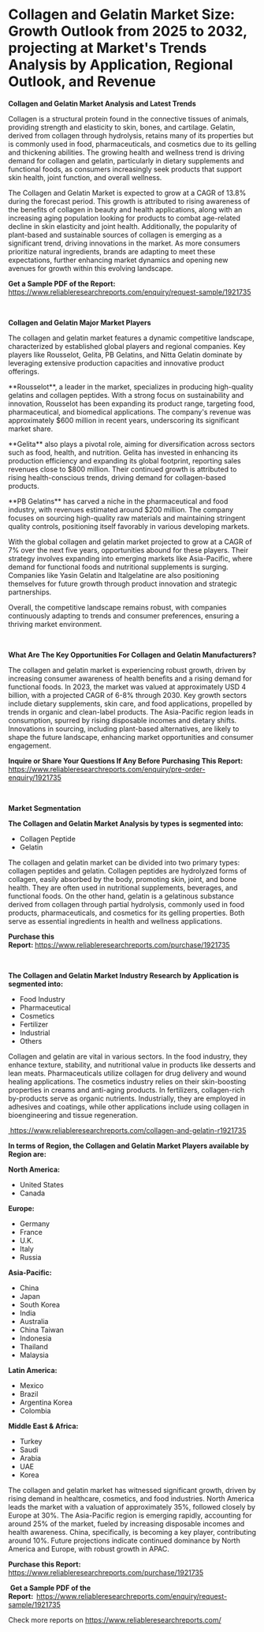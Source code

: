 <p><h1>Collagen and Gelatin Market Size: Growth Outlook from 2025 to 2032, projecting at Market's Trends Analysis by Application, Regional Outlook, and Revenue</h1></p><p><strong>Collagen and Gelatin Market Analysis and Latest Trends</strong></p>
<p><p>Collagen is a structural protein found in the connective tissues of animals, providing strength and elasticity to skin, bones, and cartilage. Gelatin, derived from collagen through hydrolysis, retains many of its properties but is commonly used in food, pharmaceuticals, and cosmetics due to its gelling and thickening abilities. The growing health and wellness trend is driving demand for collagen and gelatin, particularly in dietary supplements and functional foods, as consumers increasingly seek products that support skin health, joint function, and overall wellness.</p><p>The Collagen and Gelatin Market is expected to grow at a CAGR of 13.8% during the forecast period. This growth is attributed to rising awareness of the benefits of collagen in beauty and health applications, along with an increasing aging population looking for products to combat age-related decline in skin elasticity and joint health. Additionally, the popularity of plant-based and sustainable sources of collagen is emerging as a significant trend, driving innovations in the market. As more consumers prioritize natural ingredients, brands are adapting to meet these expectations, further enhancing market dynamics and opening new avenues for growth within this evolving landscape.</p></p>
<p><strong>Get a Sample PDF of the Report:&nbsp;</strong> <a href="https://www.reliableresearchreports.com/enquiry/request-sample/1921735?utm_campaign=3262&utm_medium=2&utm_source=Github&utm_content=ia&utm_term=01042025&utm_id=collagen-and-gelatin">https://www.reliableresearchreports.com/enquiry/request-sample/1921735</a></p>
<p>&nbsp;</p>
<p><strong>Collagen and Gelatin Major Market Players</strong></p>
<p><p>The collagen and gelatin market features a dynamic competitive landscape, characterized by established global players and regional companies. Key players like Rousselot, Gelita, PB Gelatins, and Nitta Gelatin dominate by leveraging extensive production capacities and innovative product offerings.</p><p>**Rousselot**, a leader in the market, specializes in producing high-quality gelatins and collagen peptides. With a strong focus on sustainability and innovation, Rousselot has been expanding its product range, targeting food, pharmaceutical, and biomedical applications. The company's revenue was approximately $600 million in recent years, underscoring its significant market share.</p><p>**Gelita** also plays a pivotal role, aiming for diversification across sectors such as food, health, and nutrition. Gelita has invested in enhancing its production efficiency and expanding its global footprint, reporting sales revenues close to $800 million. Their continued growth is attributed to rising health-conscious trends, driving demand for collagen-based products.</p><p>**PB Gelatins** has carved a niche in the pharmaceutical and food industry, with revenues estimated around $200 million. The company focuses on sourcing high-quality raw materials and maintaining stringent quality controls, positioning itself favorably in various developing markets.</p><p>With the global collagen and gelatin market projected to grow at a CAGR of 7% over the next five years, opportunities abound for these players. Their strategy involves expanding into emerging markets like Asia-Pacific, where demand for functional foods and nutritional supplements is surging. Companies like Yasin Gelatin and Italgelatine are also positioning themselves for future growth through product innovation and strategic partnerships.</p><p>Overall, the competitive landscape remains robust, with companies continuously adapting to trends and consumer preferences, ensuring a thriving market environment.</p></p>
<p>&nbsp;</p>
<p><strong>What Are The Key Opportunities For Collagen and Gelatin Manufacturers?</strong></p>
<p><p>The collagen and gelatin market is experiencing robust growth, driven by increasing consumer awareness of health benefits and a rising demand for functional foods. In 2023, the market was valued at approximately USD 4 billion, with a projected CAGR of 6-8% through 2030. Key growth sectors include dietary supplements, skin care, and food applications, propelled by trends in organic and clean-label products. The Asia-Pacific region leads in consumption, spurred by rising disposable incomes and dietary shifts. Innovations in sourcing, including plant-based alternatives, are likely to shape the future landscape, enhancing market opportunities and consumer engagement.</p></p>
<p><strong>Inquire or Share Your Questions If Any Before Purchasing This Report:</strong> <a href="https://www.reliableresearchreports.com/enquiry/pre-order-enquiry/1921735?utm_campaign=3262&utm_medium=2&utm_source=Github&utm_content=ia&utm_term=01042025&utm_id=collagen-and-gelatin">https://www.reliableresearchreports.com/enquiry/pre-order-enquiry/1921735</a></p>
<p>&nbsp;</p>
<p><strong>Market Segmentation</strong></p>
<p><strong>The Collagen and Gelatin Market Analysis by types is segmented into:</strong></p>
<p><ul><li>Collagen Peptide</li><li>Gelatin</li></ul></p>
<p><p>The collagen and gelatin market can be divided into two primary types: collagen peptides and gelatin. Collagen peptides are hydrolyzed forms of collagen, easily absorbed by the body, promoting skin, joint, and bone health. They are often used in nutritional supplements, beverages, and functional foods. On the other hand, gelatin is a gelatinous substance derived from collagen through partial hydrolysis, commonly used in food products, pharmaceuticals, and cosmetics for its gelling properties. Both serve as essential ingredients in health and wellness applications.</p></p>
<p><strong>Purchase this Report:&nbsp;</strong><a href="https://www.reliableresearchreports.com/purchase/1921735?utm_campaign=3262&utm_medium=2&utm_source=Github&utm_content=ia&utm_term=01042025&utm_id=collagen-and-gelatin">https://www.reliableresearchreports.com/purchase/1921735</a></p>
<p>&nbsp;</p>
<p><strong>The Collagen and Gelatin Market Industry Research by Application is segmented into:</strong></p>
<p><ul><li>Food Industry</li><li>Pharmaceutical</li><li>Cosmetics</li><li>Fertilizer</li><li>Industrial</li><li>Others</li></ul></p>
<p><p>Collagen and gelatin are vital in various sectors. In the food industry, they enhance texture, stability, and nutritional value in products like desserts and lean meats. Pharmaceuticals utilize collagen for drug delivery and wound healing applications. The cosmetics industry relies on their skin-boosting properties in creams and anti-aging products. In fertilizers, collagen-rich by-products serve as organic nutrients. Industrially, they are employed in adhesives and coatings, while other applications include using collagen in bioengineering and tissue regeneration.</p></p>
<p><a href="https://www.reliableresearchreports.com/collagen-and-gelatin-r1921735?utm_campaign=3262&utm_medium=2&utm_source=Github&utm_content=ia&utm_term=01042025&utm_id=collagen-and-gelatin">&nbsp;https://www.reliableresearchreports.com/collagen-and-gelatin-r1921735</a></p>
<p><strong>In terms of Region, the Collagen and Gelatin Market Players available by Region are:</strong></p>
<p>
    <p> <strong> North America: </strong>
        <ul>
            <li>United States</li>
            <li>Canada</li>
        </ul>
        </p> 
    <p> <strong> Europe: </strong>
        <ul>
            <li>Germany</li>
            <li>France</li>
            <li>U.K.</li>
            <li>Italy</li>
            <li>Russia</li>
        </ul>
        </p> 
    <p> <strong> Asia-Pacific: </strong>
        <ul>
            <li>China</li>
            <li>Japan</li>
            <li>South Korea</li>
            <li>India</li>
            <li>Australia</li>
            <li>China Taiwan</li>
            <li>Indonesia</li>
            <li>Thailand</li>
            <li>Malaysia</li>
        </ul>
        </p> 
    <p> <strong> Latin America: </strong>
        <ul>
            <li>Mexico</li>
            <li>Brazil</li>
            <li>Argentina Korea</li>
            <li>Colombia</li>
        </ul>
        </p> 
    <p> <strong> Middle East & Africa: </strong>
        <ul>
            <li>Turkey</li>
            <li>Saudi</li>
            <li>Arabia</li>
            <li>UAE</li>
            <li>Korea</li>
        </ul>
    </p>
    </p>
<p><p>The collagen and gelatin market has witnessed significant growth, driven by rising demand in healthcare, cosmetics, and food industries. North America leads the market with a valuation of approximately 35%, followed closely by Europe at 30%. The Asia-Pacific region is emerging rapidly, accounting for around 25% of the market, fueled by increasing disposable incomes and health awareness. China, specifically, is becoming a key player, contributing around 10%. Future projections indicate continued dominance by North America and Europe, with robust growth in APAC.</p></p>
<p><strong>Purchase this Report: </strong><a href="https://www.reliableresearchreports.com/purchase/1921735?utm_campaign=3262&utm_medium=2&utm_source=Github&utm_content=ia&utm_term=01042025&utm_id=collagen-and-gelatin">https://www.reliableresearchreports.com/purchase/1921735</a></p>
<p>&nbsp;<strong>Get a Sample PDF of the Report:&nbsp;&nbsp;</strong><a href="https://www.reliableresearchreports.com/enquiry/request-sample/1921735?utm_campaign=3262&utm_medium=2&utm_source=Github&utm_content=ia&utm_term=01042025&utm_id=collagen-and-gelatin">https://www.reliableresearchreports.com/enquiry/request-sample/1921735</a></p>
<p><strong></strong></p>
<p>Check more reports on <a href="https://www.reliableresearchreports.com/?utm_campaign=3262&utm_medium=2&utm_source=Github&utm_content=ia&utm_term=01042025&utm_id=collagen-and-gelatin">https://www.reliableresearchreports.com/</a></p>